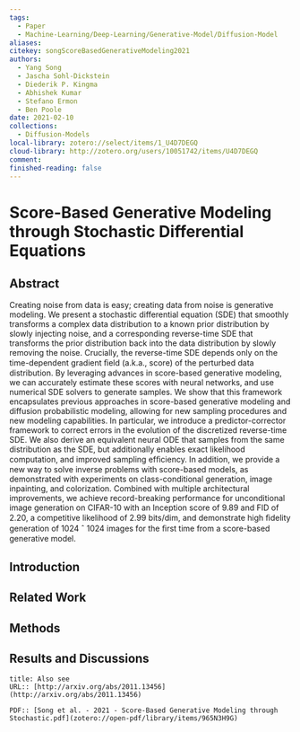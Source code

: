 ```yaml
---  
tags:  
  - Paper  
  - Machine-Learning/Deep-Learning/Generative-Model/Diffusion-Model  
aliases:   
citekey: songScoreBasedGenerativeModeling2021  
authors:  
  - Yang Song  
  - Jascha Sohl-Dickstein  
  - Diederik P. Kingma  
  - Abhishek Kumar  
  - Stefano Ermon  
  - Ben Poole  
date: 2021-02-10  
collections:  
  - Diffusion-Models  
local-library: zotero://select/items/1_U4D7DEGQ  
cloud-library: http://zotero.org/users/10051742/items/U4D7DEGQ  
comment:   
finished-reading: false  
---  
```

  
  
# Score-Based Generative Modeling through Stochastic Differential Equations  
  
## Abstract  
  
Creating noise from data is easy; creating data from noise is generative modeling. We present a stochastic differential equation (SDE) that smoothly transforms a complex data distribution to a known prior distribution by slowly injecting noise, and a corresponding reverse-time SDE that transforms the prior distribution back into the data distribution by slowly removing the noise. Crucially, the reverse-time SDE depends only on the time-dependent gradient ﬁeld (a.k.a., score) of the perturbed data distribution. By leveraging advances in score-based generative modeling, we can accurately estimate these scores with neural networks, and use numerical SDE solvers to generate samples. We show that this framework encapsulates previous approaches in score-based generative modeling and diffusion probabilistic modeling, allowing for new sampling procedures and new modeling capabilities. In particular, we introduce a predictor-corrector framework to correct errors in the evolution of the discretized reverse-time SDE. We also derive an equivalent neural ODE that samples from the same distribution as the SDE, but additionally enables exact likelihood computation, and improved sampling efﬁciency. In addition, we provide a new way to solve inverse problems with score-based models, as demonstrated with experiments on class-conditional generation, image inpainting, and colorization. Combined with multiple architectural improvements, we achieve record-breaking performance for unconditional image generation on CIFAR-10 with an Inception score of 9.89 and FID of 2.20, a competitive likelihood of 2.99 bits/dim, and demonstrate high ﬁdelity generation of 1024 ˆ 1024 images for the ﬁrst time from a score-based generative model.  
  
  
## Introduction  
  
## Related Work  
  
## Methods  
  
## Results and Discussions  
  
```ad-seealso  
title: Also see  
URL:: [http://arxiv.org/abs/2011.13456](http://arxiv.org/abs/2011.13456)  
  
PDF:: [Song et al. - 2021 - Score-Based Generative Modeling through Stochastic.pdf](zotero://open-pdf/library/items/965N3H9G)  
```